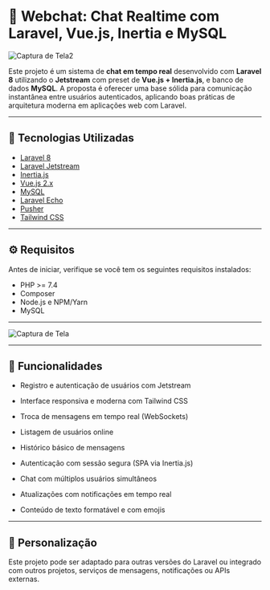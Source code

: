 # 📡 Webchat: Chat Realtime com Laravel, Vue.js, Inertia e MySQL

![Captura de Tela2](https://github.com/user-attachments/assets/43147a07-3a4d-4f60-b2a7-82eca3ba4c15)

Este projeto é um sistema de **chat em tempo real** desenvolvido com **Laravel 8** utilizando o **Jetstream** com preset de **Vue.js + Inertia.js**, e banco de dados **MySQL**. A proposta é oferecer uma base sólida para comunicação instantânea entre usuários autenticados, aplicando boas práticas de arquitetura moderna em aplicações web com Laravel.

---

## 🚀 Tecnologias Utilizadas

- [Laravel 8](https://laravel.com/docs/8.x)
- [Laravel Jetstream](https://jetstream.laravel.com/2.x/introduction.html)
- [Inertia.js](https://inertiajs.com/)
- [Vue.js 2.x](https://vuejs.org/)
- [MySQL](https://www.mysql.com/)
- [Laravel Echo](https://laravel.com/docs/8.x/broadcasting)
- [Pusher](https://pusher.com/)
- [Tailwind CSS](https://tailwindcss.com/)

---

## ⚙️ Requisitos

Antes de iniciar, verifique se você tem os seguintes requisitos instalados:

- PHP >= 7.4
- Composer
- Node.js e NPM/Yarn
- MySQL

---

![Captura de Tela](https://github.com/user-attachments/assets/6ca2cc80-847d-4167-be46-1d9399246a0c)

---

## 💬 Funcionalidades

- Registro e autenticação de usuários com Jetstream

- Interface responsiva e moderna com Tailwind CSS

- Troca de mensagens em tempo real (WebSockets)

- Listagem de usuários online

- Histórico básico de mensagens

- Autenticação com sessão segura (SPA via Inertia.js)

- Chat com múltiplos usuários simultâneos
  
- Atualizações com notificações em tempo real
  
- Conteúdo de texto formatável e com emojis

---

## 🔧 Personalização
Este projeto pode ser adaptado para outras versões do Laravel ou integrado com outros projetos, serviços de mensagens, notificações ou APIs externas.
